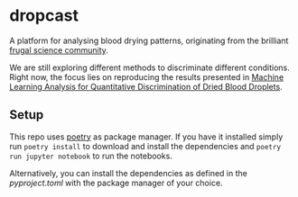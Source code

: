 # dropcast
A platform for analysing blood drying patterns, originating from the brilliant [frugal science community](https://www.frugalscience.org/).

We are still exploring different methods to discriminate different conditions. Right now, the focus lies on reproducing the results presented in [Machine Learning Analysis for Quantitative Discrimination of Dried Blood Droplets](https://www.nature.com/articles/s41598-020-59847-x).

## Setup

This repo uses [poetry](https://python-poetry.org/) as package manager. If you have it installed simply run `poetry install` to download and install the dependencies and `poetry run jupyter notebook` to run the notebooks. 

Alternatively, you can install the dependencies as defined in the _pyproject.toml_ with the package manager of your choice.
